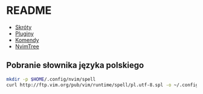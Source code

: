 # README

- [Skróty](skroty.md)
- [Pluginy](pluginy.md)
- [Komendy](komendy.md)
- [NvimTree](nvimtree.md)

## Pobranie słownika języka polskiego

```bash
mkdir -p $HOME/.config/nvim/spell
curl http://ftp.vim.org/pub/vim/runtime/spell/pl.utf-8.spl -o ~/.config/nvim/spell/pl.utf-8.spl
```
